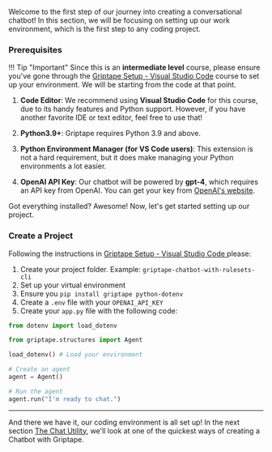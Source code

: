 Welcome to the first step of our journey into creating a conversational chatbot! In this section, we will be focusing on setting up our work environment, which is the first step to any coding project. 

### Prerequisites

!!! Tip "Important"
    Since this is an **intermediate level** course, please ensure you've gone through the [Griptape Setup - Visual Studio Code](../../setup/index.md) course to set up your environment. We will be starting from the code at that point.

1. **Code Editor**: We recommend using **Visual Studio Code** for this course, due to its handy features and Python support. However, if you have another favorite IDE or text editor, feel free to use that! 

2. **Python3.9+**: Griptape requires Python 3.9 and above.

3. **Python Environment Manager (for VS Code users)**: This extension is not a hard requirement, but it does make managing your Python environments a lot easier. 

4. **OpenAI API Key**: Our chatbot will be powered by **gpt-4**, which requires an API key from OpenAI. You can get your key from [OpenAI's website](https://beta.openai.com/account/api-keys).

Got everything installed? Awesome! Now, let's get started setting up our project.

### Create a Project

Following the instructions in [Griptape Setup - Visual Studio Code ](../../setup/01_setting_up_environment.md) please:

1. Create your project folder. Example: `griptape-chatbot-with-rulesets-cli`
2. Set up your virtual environment
3. Ensure you `pip install griptape python-dotenv`
4. Create a `.env` file with your `OPENAI_API_KEY`
5. Create your `app.py` file with the following code:

```python
from dotenv import load_dotenv

from griptape.structures import Agent

load_dotenv() # Load your environment

# Create an agent
agent = Agent()

# Run the agent
agent.run("I'm ready to chat.")
```

---

And there we have it, our coding environment is all set up! In the next section [The Chat Utility](03_the_chat_utility.md), we'll look at one of the quickest ways of creating a Chatbot with Griptape.